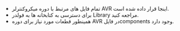 - تمام فایل های مرتبط با دوره میکروکنترلر AVR اینجا قرار داده شده است.
- برای دسترسی به کتابخانه ها به فولدر Library مراجعه کنید.
- همینطور قطعات مورد نیاز برای دوره AVR در فایلcomponents وجود دارد.
